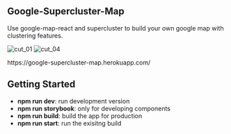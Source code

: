 ## Google-Supercluster-Map
Use google-map-react and supercluster to build your own google map with clustering features.

![cut_01](https://user-images.githubusercontent.com/11477916/84105844-89a43100-a9e7-11ea-8464-0ec526d57d2d.jpg)
![cut_04](https://user-images.githubusercontent.com/11477916/84105935-c5d79180-a9e7-11ea-9c82-850d2d04cdf1.jpg)

<p>https://google-supercluster-map.herokuapp.com/</p>

## Getting Started
<ul>
    <li><b>npm run dev</b>: run development version</li>
    <li><b>npm run storybook</b>: only for developing components</li>
    <li><b>npm run build</b>: build the app for production</li>
    <li><b>npm run start</b>: run the exisitng build</li>
</ul>
